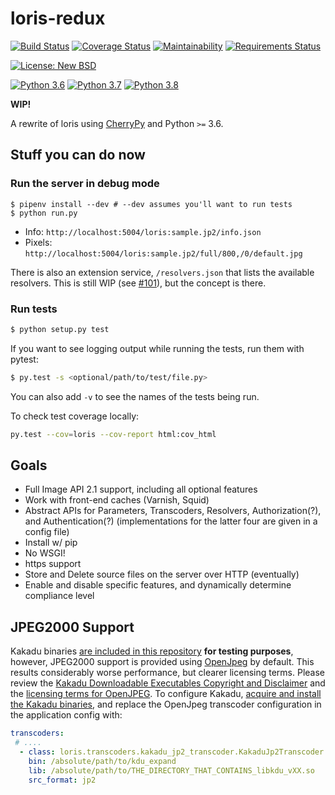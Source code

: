 # loris-redux

[![Build Status](https://travis-ci.org/jpstroop/loris-redux.svg?branch=master)](https://travis-ci.org/jpstroop/loris-redux) [![Coverage Status](https://coveralls.io/repos/github/jpstroop/loris-redux/badge.svg?branch=master)](https://coveralls.io/github/jpstroop/loris-redux?branch=master) [![Maintainability](https://api.codeclimate.com/v1/badges/ffde55935b8967cd546a/maintainability)](https://codeclimate.com/github/jpstroop/loris-redux/maintainability) [![Requirements Status](https://requires.io/github/jpstroop/loris-redux/requirements.svg)](https://requires.io/github/jpstroop/loris-redux/requirements/)

[![License: New BSD](https://img.shields.io/badge/license-New%20BSD-blue.svg)](https://github.com/jpstroop/loris-redux/blob/master/LICENSE)

[![Python 3.6](https://img.shields.io/badge/python-3.6-yellow.svg)](https://img.shields.io/badge/python-3.6-yellow.svg)
[![Python 3.7](https://img.shields.io/badge/python-3.7-yellow.svg)](https://img.shields.io/badge/python-3.7-yellow.svg)
[![Python 3.8](https://img.shields.io/badge/python-3.8-yellow.svg)](https://img.shields.io/badge/python-3.8-yellow.svg)

__WIP!__

A rewrite of loris using [CherryPy](http://cherrypy.org/) and Python `>=` 3.6.

## Stuff you can do now

### Run the server in debug mode

```
$ pipenv install --dev # --dev assumes you'll want to run tests
$ python run.py
```

 * Info: `http://localhost:5004/loris:sample.jp2/info.json`
 * Pixels: `http://localhost:5004/loris:sample.jp2/full/800,/0/default.jpg`

There is also an extension service, `/resolvers.json` that lists the available resolvers. This is still WIP (see [#101](https://github.com/jpstroop/loris-redux/issues/101)), but the concept is there.

### Run tests

```bash
$ python setup.py test
```

If you want to see logging output while running the tests, run them with pytest:

```bash
$ py.test -s <optional/path/to/test/file.py>
```

You can also add `-v` to see the names of the tests being run.

To check test coverage locally:

```bash
py.test --cov=loris --cov-report html:cov_html
```

## Goals

  * Full Image API 2.1 support, including all optional features
  * Work with front-end caches (Varnish, Squid)
  * Abstract APIs for Parameters, Transcoders, Resolvers, Authorization(?), and Authentication(?) (implementations for the latter four are given in a config file)
  * Install w/ pip
  * No WSGI!
  * https support
  * Store and Delete source files on the server over HTTP (eventually)
  * Enable and disable specific features, and dynamically determine compliance level

## JPEG2000 Support

Kakadu binaries [are included in this repository](https://github.com/jpstroop/loris-redux/tree/master/tests/kakadu) __for testing purposes__, however, JPEG2000 support is provided using [OpenJpeg](http://www.openjpeg.org/) by default. This results  considerably worse performance, but clearer licensing terms. Please review the [Kakadu Downloadable Executables Copyright and Disclaimer](https://github.com/jpstroop/loris-redux/blob/master/LICENSE#L75) and the [licensing terms for OpenJPEG](https://github.com/jpstroop/loris-redux/blob/master/LICENSE#L33). To configure Kakadu, [acquire and install the Kakadu binaries](http://kakadusoftware.com/), and replace the OpenJpeg transcoder configuration in the application config with:

```yaml
transcoders:
 # ....
  - class: loris.transcoders.kakadu_jp2_transcoder.KakaduJp2Transcoder
    bin: /absolute/path/to/kdu_expand
    lib: /absolute/path/to/THE_DIRECTORY_THAT_CONTAINS_libkdu_vXX.so
    src_format: jp2
```

